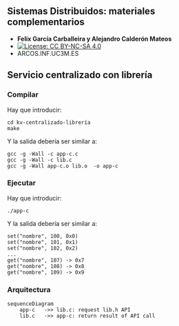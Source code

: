 
## Sistemas Distribuidos: materiales complementarios
+ **Felix García Carballeira y Alejandro Calderón Mateos**
+ [![License: CC BY-NC-SA 4.0](https://img.shields.io/badge/License-CC%20BY--NC--SA%204.0-blue.svg)](https://github.com/acaldero/uc3m_sd/blob/main/LICENSE)
+ ARCOS.INF.UC3M.ES


## Servicio centralizado con librería

### Compilar 

Hay que introducir:
```
cd kv-centralizado-librería
make
```

Y la salida debería ser similar a:
```
gcc -g -Wall -c app-c.c
gcc -g -Wall -c lib.c
gcc -g -Wall app-c.o lib.o  -o app-c
```

### Ejecutar

Hay que introducir:
```
./app-c
```

Y la salida debería ser similar a:
```
set("nombre", 100, 0x0)
set("nombre", 101, 0x1)
set("nombre", 102, 0x2)
...
get("nombre", 107) -> 0x7
get("nombre", 108) -> 0x8
get("nombre", 109) -> 0x9
```

### Arquitectura

```mermaid
sequenceDiagram
    app-c   ->> lib.c: request lib.h API
    lib.c   ->> app-c: return result of API call
```

